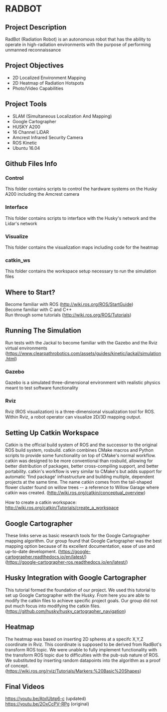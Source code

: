 # RADBOT

## Project Description
RadBot (Radiation Robot) is an autonomous robot that has the ability to operate in high-radiation environments with the purpose of performing unmanned reconnaissance

## Project Objectives 
- 2D Localized Environment Mapping
- 2D Heatmap of Radiation Hotspots  
- Photo/Video Capabilities

## Project Tools
- SLAM (Simultaneous Localization And Mapping)
- Google Cartographer
- HUSKY A200
- 16 Channel LiDAR
- Amcrest Infrared Security Camera
- ROS Kinetic
- Ubuntu 16.04

## Github Files Info
### Control
This folder contains scripts to control the hardware systems on the Husky A200 including the Amcrest camera
### Interface
This folder contains scripts to interface with the Husky's network and the Lidar's network
### Visualize
This folder contains the visualization maps including code for the heatmap
### catkin_ws
This folder contains the workspace setup necessary to run the simulation files

## Where to Start?
Become familiar with ROS (http://wiki.ros.org/ROS/StartGuide)  
Become familiar with C and C++  
Run through some tutorials (http://wiki.ros.org/ROS/Tutorials)  

## Running The Simulation
Run tests with the Jackal to become familiar with the Gazebo and the Rviz virtual environments (https://www.clearpathrobotics.com/assets/guides/kinetic/jackal/simulation.html)

### Gazebo
Gazebo is a simulated three-dimensional environment with realistic physics meant to test software functionality

### Rviz
Rviz (ROS visualization) is a three-dimensional visualization tool for ROS. Within Rviz, a robot operator can visualize 2D/3D mapping output. 

## Setting Up Catkin Workspace
Catkin is the official build system of ROS and the successor to the original ROS build system, rosbuild. catkin combines CMake macros and Python scripts to provide some functionality on top of CMake's normal workflow. catkin was designed to be more conventional than rosbuild, allowing for better distribution of packages, better cross-compiling support, and better portability. catkin's workflow is very similar to CMake's but adds support for automatic 'find package' infrastructure and building multiple, dependent projects at the same time. The name catkin comes from the tail-shaped flower cluster found on willow trees -- a reference to Willow Garage where catkin was created. (http://wiki.ros.org/catkin/conceptual_overview)  

How to create a catkin workspace: http://wiki.ros.org/catkin/Tutorials/create_a_workspace

## Google Cartographer
These links serve as basic research tools for the Google Cartographer mapping algorithm. Our group found that Google Cartographer was the best mapping option because of its excellent documentation, ease of use and up-to-date development.
(https://google-cartographer.readthedocs.io/en/latest/)  
(https://google-cartographer-ros.readthedocs.io/en/latest/)  

## Husky Integration with Google Cartographer
This tutorial formed the foundation of our project. We used this tutorial to set up Google Cartographer with the Husky. From here you are able to modify the catkin files to achieve specific project goals. Our group did not put much focus into modifying the catkin files.
(https://github.com/husky/husky_cartographer_navigation)  

## Heatmap
The heatmap was based on inserting 2D spheres at a specifc X,Y,Z coordinate in Rviz. This coordinate is supposed to be derived from RadBot's transform ROS topic. We were unable to fully implement functionality with the transform ROS topic due to difficulties with the pub-sub nature of ROS. We substituted by inserting random datapoints into the algorithm as a proof of concept. (https://wiki.ros.org/rviz/Tutorials/Markers:%20Basic%20Shapes)  

## Final Videos
https://youtu.be/AtxlUbtp6-c (updated)  
https://youtu.be/2OxCcPV-RPg (original)  
